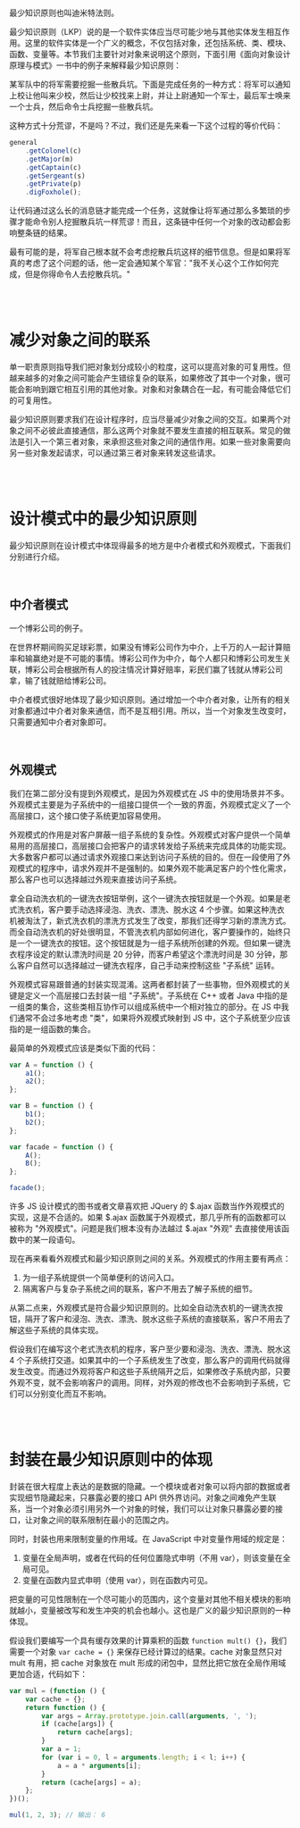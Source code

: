 <br>

最少知识原则也叫迪米特法则。

最少知识原则（LKP）说的是一个软件实体应当尽可能少地与其他实体发生相互作用。这里的软件实体是一个广义的概念，不仅包括对象，还包括系统、类、模块、函数、变量等。本节我们主要针对对象来说明这个原则，下面引用《面向对象设计原理与模式》一书中的例子来解释最少知识原则：

某军队中的将军需要挖掘一些散兵坑。下面是完成任务的一种方式：将军可以通知上校让他叫来少校，然后让少校找来上尉，并让上尉通知一个军士，最后军士唤来一个士兵，然后命令士兵挖掘一些散兵坑。

这种方式十分荒谬，不是吗？不过，我们还是先来看一下这个过程的等价代码：

```js
general
    .getColonel(c)
    .getMajor(m)
    .getCaptain(c)
    .getSergeant(s)
    .getPrivate(p)
    .digFoxhole();
```

让代码通过这么长的消息链才能完成一个任务，这就像让将军通过那么多繁琐的步骤才能命令别人挖掘散兵坑一样荒谬！而且，这条链中任何一个对象的改动都会影响整条链的结果。

最有可能的是，将军自己根本就不会考虑挖散兵坑这样的细节信息。但是如果将军真的考虑了这个问题的话，他一定会通知某个军官："我不关心这个工作如何完成，但是你得命令人去挖散兵坑。"

<br><br>

# 减少对象之间的联系

单一职责原则指导我们把对象划分成较小的粒度，这可以提高对象的可复用性。但越来越多的对象之间可能会产生错综复杂的联系，如果修改了其中一个对象，很可能会影响到跟它相互引用的其他对象。对象和对象耦合在一起，有可能会降低它们的可复用性。

最少知识原则要求我们在设计程序时，应当尽量减少对象之间的交互。如果两个对象之间不必彼此直接通信，那么这两个对象就不要发生直接的相互联系。常见的做法是引入一个第三者对象，来承担这些对象之间的通信作用。如果一些对象需要向另一些对象发起请求，可以通过第三者对象来转发这些请求。

<br><br>

# 设计模式中的最少知识原则

最少知识原则在设计模式中体现得最多的地方是中介者模式和外观模式，下面我们分别进行介绍。

<br>

## 中介者模式

一个博彩公司的例子。

在世界杯期间购买足球彩票，如果没有博彩公司作为中介，上千万的人一起计算赔率和输赢绝对是不可能的事情。博彩公司作为中介，每个人都只和博彩公司发生关联，博彩公司会根据所有人的投注情况计算好赔率，彩民们赢了钱就从博彩公司拿，输了钱就赔给博彩公司。

中介者模式很好地体现了最少知识原则。通过增加一个中介者对象，让所有的相关对象都通过中介者对象来通信，而不是互相引用。所以，当一个对象发生改变时，只需要通知中介者对象即可。

<br>

## 外观模式

我们在第二部分没有提到外观模式，是因为外观模式在 JS 中的使用场景并不多。外观模式主要是为子系统中的一组接口提供一个一致的界面，外观模式定义了一个高层接口，这个接口使子系统更加容易使用。

外观模式的作用是对客户屏蔽一组子系统的复杂性。外观模式对客户提供一个简单易用的高层接口，高层接口会把客户的请求转发给子系统来完成具体的功能实现。大多数客户都可以通过请求外观接口来达到访问子系统的目的。但在一段使用了外观模式的程序中，请求外观并不是强制的。如果外观不能满足客户的个性化需求，那么客户也可以选择越过外观来直接访问子系统。

拿全自动洗衣机的一键洗衣按钮举例，这个一键洗衣按钮就是一个外观。如果是老式洗衣机，客户要手动选择浸泡、洗衣、漂洗、脱水这 4 个步骤。如果这种洗衣机被淘汰了，新式洗衣机的漂洗方式发生了改变，那我们还得学习新的漂洗方式。而全自动洗衣机的好处很明显，不管洗衣机内部如何进化，客户要操作的，始终只是一个一键洗衣的按钮。这个按钮就是为一组子系统所创建的外观。但如果一键洗衣程序设定的默认漂洗时间是 20 分钟，而客户希望这个漂洗时间是 30 分钟，那么客户自然可以选择越过一键洗衣程序，自己手动来控制这些 "子系统" 运转。

外观模式容易跟普通的封装实现混淆。这两者都封装了一些事物，但外观模式的关键是定义一个高层接口去封装一组 "子系统"。子系统在 C++ 或者 Java 中指的是一组类的集合，这些类相互协作可以组成系统中一个相对独立的部分。在 JS 中我们通常不会过多地考虑 "类"，如果将外观模式映射到 JS 中，这个子系统至少应该指的是一组函数的集合。

最简单的外观模式应该是类似下面的代码：

```js
var A = function () {
    a1();
    a2();
};

var B = function () {
    b1();
    b2();
};

var facade = function () {
    A();
    B();
};

facade();
```

许多 JS 设计模式的图书或者文章喜欢把 JQuery 的 $.ajax 函数当作外观模式的实现，这是不合适的。如果 $.ajax 函数属于外观模式，那几乎所有的函数都可以被称为 "外观模式"。问题是我们根本没有办法越过 $.ajax "外观" 去直接使用该函数中的某一段语句。

现在再来看看外观模式和最少知识原则之间的关系。外观模式的作用主要有两点：

1.  为一组子系统提供一个简单便利的访问入口。
2.  隔离客户与复杂子系统之间的联系，客户不用去了解子系统的细节。

从第二点来，外观模式是符合最少知识原则的。比如全自动洗衣机的一键洗衣按钮，隔开了客户和浸泡、洗衣、漂洗、脱水这些子系统的直接联系，客户不用去了解这些子系统的具体实现。

假设我们在编写这个老式洗衣机的程序，客户至少要和浸泡、洗衣、漂洗、脱水这 4 个子系统打交道。如果其中的一个子系统发生了改变，那么客户的调用代码就得发生改变。而通过外观将客户和这些子系统隔开之后，如果修改子系统内部，只要外观不变，就不会影响客户的调用。同样，对外观的修改也不会影响到子系统，它们可以分别变化而互不影响。

<br><br>

# 封装在最少知识原则中的体现

封装在很大程度上表达的是数据的隐藏。一个模块或者对象可以将内部的数据或者实现细节隐藏起来，只暴露必要的接口 API 供外界访问。对象之间难免产生联系，当一个对象必须引用另外一个对象的时候，我们可以让对象只暴露必要的接口，让对象之间的联系限制在最小的范围之内。

同时，封装也用来限制变量的作用域。在 JavaScript 中对变量作用域的规定是：

1.  变量在全局声明，或者在代码的任何位置隐式申明（不用 var），则该变量在全局可见。
2.  变量在函数内显式申明（使用 var），则在函数内可见。

把变量的可见性限制在一个尽可能小的范围内，这个变量对其他不相关模块的影响就越小，变量被改写和发生冲突的机会也越小。这也是广义的最少知识原则的一种体现。

假设我们要编写一个具有缓存效果的计算乘积的函数 `function mult() {}`，我们需要一个对象 `var cache = {}` 来保存已经计算过的结果。cache 对象显然只对 mult 有用，把 cache 对象放在 mult 形成的闭包中，显然比把它放在全局作用域更加合适，代码如下：

```js
var mul = (function () {
    var cache = {};
    return function () {
        var args = Array.prototype.join.call(arguments, ', ');
        if (cache[args]) {
            return cache[args];
        }
        var a = 1;
        for (var i = 0, l = arguments.length; i < l; i++) {
            a = a * arguments[i];
        }
        return (cache[args] = a);
    };
})();

mul(1, 2, 3); // 输出： 6
```

<br>
